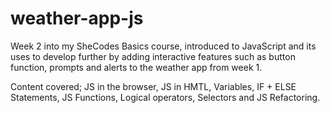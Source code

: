 # weather-app-js
Week 2 into my SheCodes Basics course, introduced to JavaScript and its uses to develop further by adding interactive features such as button function, prompts and alerts to the weather app from week 1.

Content covered;
JS in the browser,
JS in HMTL,
Variables,
IF + ELSE Statements,
JS Functions,
Logical operators,
Selectors and JS Refactoring.
